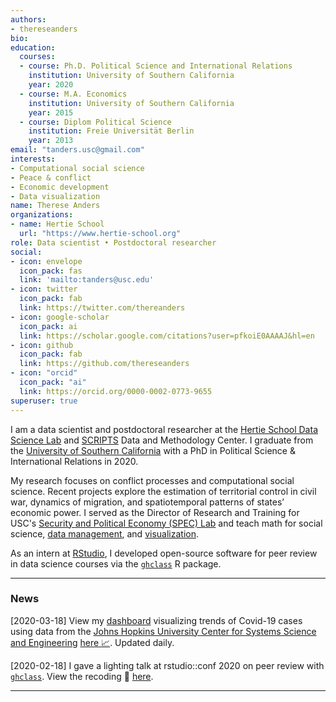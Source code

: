 ```yaml
---
authors:
- thereseanders
bio:
education:
  courses:
  - course: Ph.D. Political Science and International Relations
    institution: University of Southern California
    year: 2020
  - course: M.A. Economics
    institution: University of Southern California
    year: 2015
  - course: Diplom Political Science
    institution: Freie Universität Berlin
    year: 2013
email: "tanders.usc@gmail.com"
interests:
- Computational social science
- Peace & conflict
- Economic development
- Data visualization
name: Therese Anders
organizations:
- name: Hertie School
  url: "https://www.hertie-school.org"
role: Data scientist • Postdoctoral researcher
social:
- icon: envelope
  icon_pack: fas
  link: 'mailto:tanders@usc.edu'
- icon: twitter
  icon_pack: fab
  link: https://twitter.com/thereanders
- icon: google-scholar
  icon_pack: ai
  link: https://scholar.google.com/citations?user=pfkoiE0AAAAJ&hl=en
- icon: github
  icon_pack: fab
  link: https://github.com/thereseanders
- icon: "orcid"
  icon_pack: "ai"
  link: https://orcid.org/0000-0002-0773-9655
superuser: true
---
```


I am a data scientist and postdoctoral researcher at the [Hertie School Data Science Lab](https://www.hertie-school.org/en/datasciencelab/) and [SCRIPTS](https://www.scripts-berlin.eu) Data and Methodology Center. I graduate from the [University of Southern California](https://dornsife.usc.edu/poir/) with a PhD in Political Science & International Relations in 2020. 

My research focuses on conflict processes and computational social science. Recent projects explore the estimation of territorial control in civil war, dynamics of migration, and spatiotemporal patterns of states’ economic power. I served as the Director of Research and Training for USC's [Security and Political Economy (SPEC) Lab](http://uscspec.org) and teach math for social science, [data management](https://github.com/thereseanders/Workshop-DataManagement-tidyverse), and [visualization](https://github.com/thereseanders/workshop-dataviz-fsu).

As an intern at [RStudio](https://www.rstudio.com), I developed open-source software  for peer review in data science courses via the [`ghclass`](https://rundel.github.io/ghclass/articles/peer.html) R package. 



---
### News

[2020-03-18] View my [dashboard](https://thereseanders.shinyapps.io/covid19/) visualizing trends of Covid-19 cases using data from the [Johns Hopkins University Center for Systems Science and Engineering](https://github.com/CSSEGISandData/COVID-19) [here :chart_with_upwards_trend:](https://thereseanders.shinyapps.io/covid19/). Updated daily.

[2020-02-18] I gave a lighting talk at rstudio::conf 2020 on peer review with [`ghclass`]((https://rundel.github.io/ghclass/articles/peer.html)). View the recoding :movie_camera: [here](https://resources.rstudio.com/rstudio-conf-2020/lightning-talk-therese-anders).

---